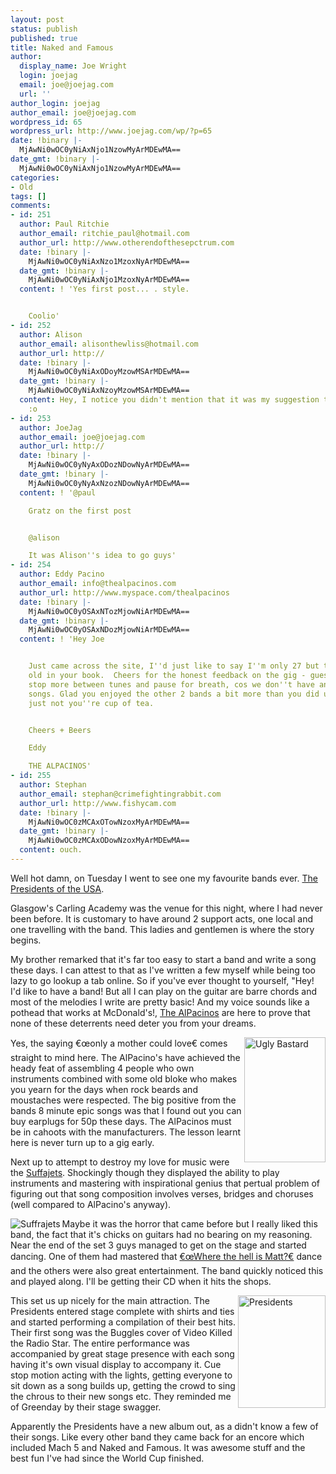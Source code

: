 ```yaml
---
layout: post
status: publish
published: true
title: Naked and Famous
author:
  display_name: Joe Wright
  login: joejag
  email: joe@joejag.com
  url: ''
author_login: joejag
author_email: joe@joejag.com
wordpress_id: 65
wordpress_url: http://www.joejag.com/wp/?p=65
date: !binary |-
  MjAwNi0wOC0yNiAxNjo1NzowMyArMDEwMA==
date_gmt: !binary |-
  MjAwNi0wOC0yNiAxNjo1NzowMyArMDEwMA==
categories:
- Old
tags: []
comments:
- id: 251
  author: Paul Ritchie
  author_email: ritchie_paul@hotmail.com
  author_url: http://www.otherendofthesepctrum.com
  date: !binary |-
    MjAwNi0wOC0yNiAxNzo1MzoxNyArMDEwMA==
  date_gmt: !binary |-
    MjAwNi0wOC0yNiAxNjo1MzoxNyArMDEwMA==
  content: ! 'Yes first post... . style.


    Coolio'
- id: 252
  author: Alison
  author_email: alisonthewliss@hotmail.com
  author_url: http://
  date: !binary |-
    MjAwNi0wOC0yNiAxODoyMzowMSArMDEwMA==
  date_gmt: !binary |-
    MjAwNi0wOC0yNiAxNzoyMzowMSArMDEwMA==
  content: Hey, I notice you didn't mention that it was my suggestion that we go!
    :o
- id: 253
  author: JoeJag
  author_email: joe@joejag.com
  author_url: http://
  date: !binary |-
    MjAwNi0wOC0yNyAxODozNDowNyArMDEwMA==
  date_gmt: !binary |-
    MjAwNi0wOC0yNyAxNzozNDowNyArMDEwMA==
  content: ! '@paul

    Gratz on the first post


    @alison

    It was Alison''s idea to go guys'
- id: 254
  author: Eddy Pacino
  author_email: info@thealpacinos.com
  author_url: http://www.myspace.com/thealpacinos
  date: !binary |-
    MjAwNi0wOC0yOSAxNTozMjowNiArMDEwMA==
  date_gmt: !binary |-
    MjAwNi0wOC0yOSAxNDozMjowNiArMDEwMA==
  content: ! 'Hey Joe


    Just came across the site, I''d just like to say I''m only 27 but that may be
    old in your book.  Cheers for the honest feedback on the gig - guess we need to
    stop more between tunes and pause for breath, cos we don''t have any 8 minute
    songs. Glad you enjoyed the other 2 bands a bit more than you did us, guess we''re
    just not you''re cup of tea.


    Cheers + Beers

    Eddy

    THE ALPACINOS'
- id: 255
  author: Stephan
  author_email: stephan@crimefightingrabbit.com
  author_url: http://www.fishycam.com
  date: !binary |-
    MjAwNi0wOC0zMCAxOTowNzoxMyArMDEwMA==
  date_gmt: !binary |-
    MjAwNi0wOC0zMCAxODowNzoxMyArMDEwMA==
  content: ouch.
---
```

<p>Well hot damn, on Tuesday I went to see one my favourite bands ever.  <a href="http://www.presidentsrock.com/">The Presidents of the USA</a>.</p>
<p>Glasgow's Carling Academy was the venue for this night, where I had never been before. It is customary to have around 2 support acts, one local and one travelling with the band.  This ladies and gentlemen is where the story begins.</p>
<p>My brother remarked that it's far too easy to start a band and write a song these days.  I can attest to that as I've written a few myself while being too lazy to go lookup a tab online.  So if you've ever thought to yourself, "Hey! I'd like to have a band! But all I can play on the guitar are barre chords and most of the melodies I write are pretty basic! And my voice sounds like a pothead that works at McDonald's!, <a href="http://profile.myspace.com/index.cfm?fuseaction=user.viewprofile&friendid=29248012">The AlPacinos</a> are here to prove that none of these deterrents need deter you from your dreams.</p>
<p><img style="float: right; padding-left: 3px;" height="200" width="130" alt="Ugly Bastard" src="http://www.joejag.com/i/blog/alpac.jpg"/>Yes, the saying &euro;&oelig;only a mother could love&euro; comes straight to mind here.  The AlPacino's have achieved the heady feat of assembling 4 people who own instruments combined with some old bloke who makes you yearn for the days when rock beards and moustaches were respected.  The big positive from the bands 8 minute epic songs was that I found out you can buy earplugs for 50p these days.  The AlPacinos must be in cahoots with the manufacturers.  The lesson learnt here is never turn up to a gig early.  </p>
<p>Next up to attempt to destroy my love for music were the <a href="http://www.thesuffrajets.com/">Suffajets</a>.  Shockingly though they displayed the ability to play instruments and mastering with inspirational genius that pertual problem of figuring out that song composition involves verses, bridges and choruses (well compared to AlPacino's anyway).</p>
<p><img style="float: left; padding-right: 3px;" alt="Suffrajets" src="/i/blog/sufra2.jpg"/>Maybe it was the horror that came before but I really liked this band, the fact that it's chicks on guitars had no bearing on my reasoning.  Near the end of the set 3 guys managed to get on the stage and started dancing.  One of them had mastered that <a href="http://www.youtube.com/watch?v=Pkh5opBp6K4">&euro;&oelig;Where the hell is Matt?&euro;</a> dance and the others were also great entertainment.  The band quickly noticed this and played along.  I'll be getting their CD when it hits the shops.</p>
<p><img style="float: right; padding-left: 3px;" height="180" width="140" alt="Presidents" src="/i/blog/pres.jpg"/>This set us up nicely for the main attraction.  The Presidents entered stage complete with shirts and ties and started performing a compilation of their best hits.  Their first song was the Buggles cover of Video Killed the Radio Star.  The entire performance was accompanied by great stage presence with each song having it's own visual display to accompany it.  Cue stop motion acting with the lights, getting everyone to sit down as a song builds up, getting the crowd to sing the chrous to their new songs etc.  They reminded me of Greenday by their stage swagger.</p>
<p>Apparently the Presidents have a new album out, as a didn't know a few of their songs.  Like every other band they came back for an encore which included Mach 5 and Naked and Famous.  It was awesome stuff and the best fun I've had since the World Cup finished.</p>
